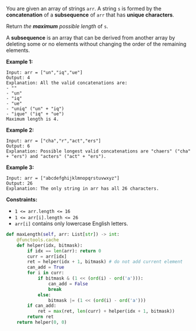 You are given an array of strings `arr`. A string `s` is formed by the **concatenation** of a **subsequence** of `arr` that has **unique characters**.

Return *the **maximum** possible length* of `s`.

A **subsequence** is an array that can be derived from another array by deleting some or no elements without changing the order of the remaining elements.

 

**Example 1:**

```
Input: arr = ["un","iq","ue"]
Output: 4
Explanation: All the valid concatenations are:
- ""
- "un"
- "iq"
- "ue"
- "uniq" ("un" + "iq")
- "ique" ("iq" + "ue")
Maximum length is 4.
```

**Example 2:**

```
Input: arr = ["cha","r","act","ers"]
Output: 6
Explanation: Possible longest valid concatenations are "chaers" ("cha" + "ers") and "acters" ("act" + "ers").
```

**Example 3:**

```
Input: arr = ["abcdefghijklmnopqrstuvwxyz"]
Output: 26
Explanation: The only string in arr has all 26 characters.
```

 

**Constraints:**

- `1 <= arr.length <= 16`
- `1 <= arr[i].length <= 26`
- `arr[i]` contains only lowercase English letters.

```python
def maxLength(self, arr: List[str]) -> int:
    @functools.cache
    def helper(idx, bitmask):
        if idx == len(arr): return 0
        curr = arr[idx]
        ret = helper(idx + 1, bitmask) # do not add current element
        can_add = True
        for i in curr:
            if bitmask & (1 << (ord(i) - ord('a'))):
                can_add = False
                break
            else:
                bitmask |= (1 << (ord(i) - ord('a'))) 
        if can_add:
            ret = max(ret, len(curr) + helper(idx + 1, bitmask))
        return ret
    return helper(0, 0)
```


